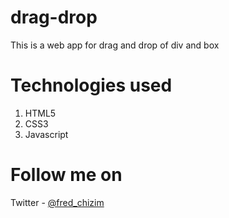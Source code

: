 # drag-drop
This is a web app for drag and drop of div and box

# Technologies used
1. HTML5
2. CSS3
3. Javascript

# Follow me on
Twitter - [@fred_chizim](https://www.twitter.com/fred_chizim "Fred")
